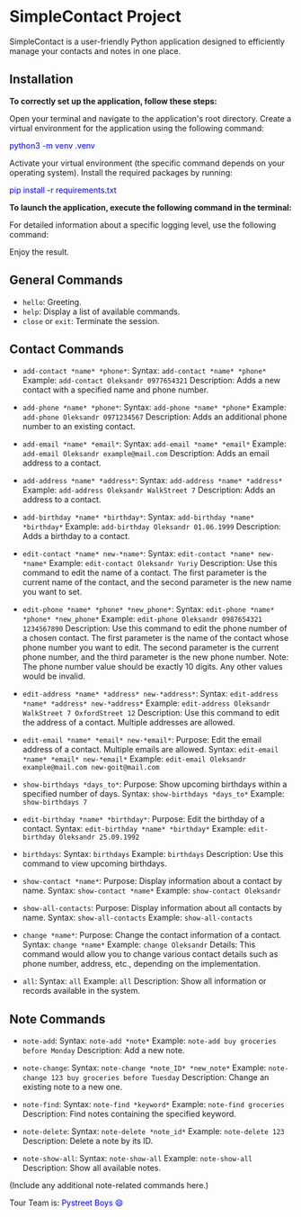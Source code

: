 # SimpleContact Project

SimpleContact is a user-friendly Python application designed to efficiently manage your contacts and notes in one place.

## Installation

**To correctly set up the application, follow these steps:**

 Open your terminal and navigate to the application's root directory.
 Create a virtual environment for the application using the following command:

<span style="color:blue">python3 -m venv .venv

 Activate your virtual environment (the specific command depends on your operating system).
 Install the required packages by running:

<span style="color:blue">pip install -r requirements.txt

**To launch the application, execute the following command in the terminal:**
 
<!-- python task3.py /path/to/target/log_file -->

For detailed information about a specific logging level, use the following command:

<!-- python task3.py /path/to/target/log_file *logging_level* -->
 Enjoy the result.

## General Commands

- `hello`: Greeting.
- `help`: Display a list of available commands.
- `close` or `exit`: Terminate the session.

## Contact Commands

- `add-contact *name* *phone*`:
Syntax: `add-contact *name* *phone*`
Example: `add-contact Oleksandr 0977654321`
Description: Adds a new contact with a specified name and phone number.

- `add-phone *name* *phone*`:
Syntax: `add-phone *name* *phone*`
Example: `add-phone Oleksandr 0971234567`
Description: Adds an additional phone number to an existing contact.

- `add-email *name* *email*`:
Syntax: `add-email *name* *email*`
Example: `add-email Oleksandr example@mail.com`
Description: Adds an email address to a contact.

- `add-address *name* *address*`:
Syntax: `add-address *name* *address*`
Example: `add-address Oleksandr WalkStreet 7`
Description: Adds an address to a contact.

- `add-birthday *name* *birthday*`:
Syntax: `add-birthday *name* *birthday*`
Example: `add-birthday Oleksandr 01.06.1999`
Description: Adds a birthday to a contact.

- `edit-contact *name* new-*name*`:
Syntax: `edit-contact *name* new-*name*`
Example: `edit-contact Oleksandr Yuriy`
Description: Use this command to edit the name of a contact. The first parameter is the current name of the contact, and the second parameter is the new name you want to set.

- `edit-phone *name* *phone* *new_phone*`:
Syntax: `edit-phone *name* *phone* *new_phone*`
Example: `edit-phone Oleksandr 0987654321 1234567890`
Description: Use this command to edit the phone number of a chosen contact. The first parameter is the name of the contact whose phone number you want to edit. The second parameter is the current phone number, and the third parameter is the new phone number. Note: The phone number value should be exactly 10 digits. Any other values would be invalid.

- `edit-address *name* *address* new-*address*`: 
Syntax: `edit-address *name* *address* new-*address*`
Example: `edit-address Oleksandr WalkStreet 7 OxfordStreet 12`
Description: Use this command to edit the address of a contact. Multiple addresses are allowed.


- `edit-email *name* *email* new-*email*`:
Purpose: Edit the email address of a contact. Multiple emails are allowed.
Syntax: `edit-email *name* *email* new-*email*`
Example: `edit-email Oleksandr example@mail.com new-goit@mail.com`

- `show-birthdays *days_to*`:
Purpose: Show upcoming birthdays within a specified number of days.
Syntax: `show-birthdays *days_to*`
Example: `show-birthdays 7`

- `edit-birthday *name* *birthday*`:
Purpose: Edit the birthday of a contact.
Syntax: `edit-birthday *name* *birthday*`
Example: `edit-birthday Oleksandr 25.09.1992`

- `birthdays`:
Syntax: `birthdays`
Example: `birthdays`
Description: Use this command to view upcoming birthdays.

- `show-contact *name*`:
Purpose: Display information about a contact by name.
Syntax: `show-contact *name*`
Example: `show-contact Oleksandr`

- `show-all-contacts`:
Purpose: Display information about all contacts by name.
Syntax: `show-all-contacts`
Example: `show-all-contacts`

- `change *name*`:
Purpose: Change the contact information of a contact.
Syntax: `change *name*`
Example: `change Oleksandr`
Details: This command would allow you to change various contact details such as phone number, address, etc., depending on the implementation.

- `all`:
Syntax: `all`
Example: `all`
Description: Show all information or records available in the system.


## Note Commands 

- `note-add`:
Syntax: `note-add *note*`
Example: `note-add buy groceries before Monday`
Description: Add a new note.

- `note-change`:
Syntax: `note-change *note_ID* *new_note*`
Example: `note-change 123 buy groceries before Tuesday`
Description: Change an existing note to a new one.

- `note-find`:
Syntax: `note-find *keyword*`
Example: `note-find groceries`
Description: Find notes containing the specified keyword.

- `note-delete`:
Syntax: `note-delete *note_id*`
Example: `note-delete 123`
Description: Delete a note by its ID.

- `note-show-all`:
Syntax: `note-show-all`
Example: `note-show-all`
Description: Show all available notes.

(Include any additional note-related commands here.)

Tour Team is:<span style="color:blue">  Pystreet Boys :smile: